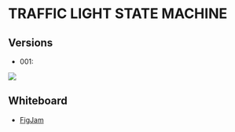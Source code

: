 # TRAFFIC LIGHT STATE MACHINE

## Versions
- 001:
<image src="./TRAFFIC_LIGHT_STATE_MACHINE_V001.png" />

## Whiteboard
- [FigJam](https://www.figma.com/file/e61ChnGFU2JSZgsZDmWJlV/traffic-light?type=whiteboard&node-id=0-1&t=ae9ZYTuYSrUq7CrX-0)